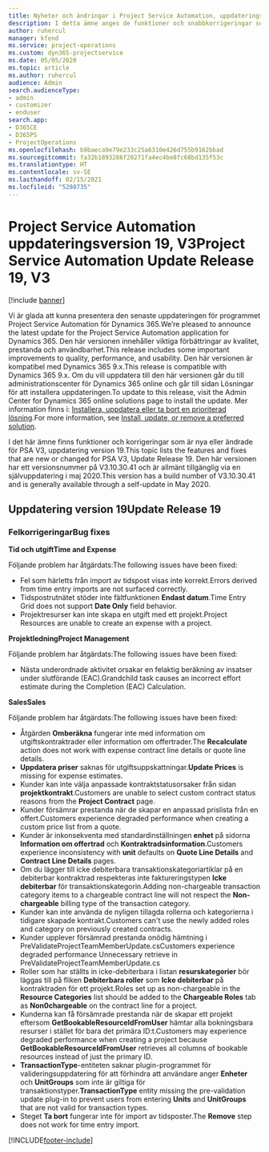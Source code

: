 ```yaml
---
title: Nyheter och ändringar i Project Service Automation, uppdateringsversion 19, V3
description: I detta ämne anges de funktioner och snabbkorrigeringar som finns tillgängliga i Project Service Automation, uppdateringsversion 19, V3.
author: ruhercul
manager: kfend
ms.service: project-operations
ms.custom: dyn365-projectservice
ms.date: 05/05/2020
ms.topic: article
ms.author: ruhercul
audience: Admin
search.audienceType:
- admin
- customizer
- enduser
search.app:
- D365CE
- D365PS
- ProjectOperations
ms.openlocfilehash: b9baeca9e79e233c25a6310e426d755b9162bbad
ms.sourcegitcommit: fa32b1893286f20271fa4ec4be8fc68bd135f53c
ms.translationtype: HT
ms.contentlocale: sv-SE
ms.lasthandoff: 02/15/2021
ms.locfileid: "5280735"
---
```

# <a name="project-service-automation-update-release-19-v3"></a><span data-ttu-id="2b4aa-103">Project Service Automation uppdateringsversion 19, V3</span><span class="sxs-lookup"><span data-stu-id="2b4aa-103">Project Service Automation Update Release 19, V3</span></span>

[!include [banner](../includes/psa-now-project-operations.md)]

<span data-ttu-id="2b4aa-104">Vi är glada att kunna presentera den senaste uppdateringen för programmet Project Service Automation för Dynamics 365.</span><span class="sxs-lookup"><span data-stu-id="2b4aa-104">We’re pleased to announce the latest update for the Project Service Automation application for Dynamics 365.</span></span> <span data-ttu-id="2b4aa-105">Den här versionen innehåller viktiga förbättringar av kvalitet, prestanda och användbarhet.</span><span class="sxs-lookup"><span data-stu-id="2b4aa-105">This release includes some important improvements to quality, performance, and usability.</span></span> <span data-ttu-id="2b4aa-106">Den här versionen är kompatibel med Dynamics 365 9.x.</span><span class="sxs-lookup"><span data-stu-id="2b4aa-106">This release is compatible with Dynamics 365 9.x.</span></span> <span data-ttu-id="2b4aa-107">Om du vill uppdatera till den här versionen går du till administrationscenter för Dynamics 365 online och går till sidan Lösningar för att installera uppdateringen.</span><span class="sxs-lookup"><span data-stu-id="2b4aa-107">To update to this release, visit the Admin Center for Dynamics 365 online solutions page to install the update.</span></span> <span data-ttu-id="2b4aa-108">Mer information finns i: [Installera, uppdatera eller ta bort en prioriterad lösning](https://docs.microsoft.com/power-platform/admin/install-remove-preferred-solution).</span><span class="sxs-lookup"><span data-stu-id="2b4aa-108">For more information, see [Install, update, or remove a preferred solution](https://docs.microsoft.com/power-platform/admin/install-remove-preferred-solution).</span></span>

<span data-ttu-id="2b4aa-109">I det här ämne finns funktioner och korrigeringar som är nya eller ändrade för PSA V3, uppdatering version 19.</span><span class="sxs-lookup"><span data-stu-id="2b4aa-109">This topic lists the features and fixes that are new or changed for PSA V3, Update Release 19.</span></span> <span data-ttu-id="2b4aa-110">Den här versionen har ett versionsnummer på V3.10.30.41 och är allmänt tillgänglig via en självuppdatering i maj 2020.</span><span class="sxs-lookup"><span data-stu-id="2b4aa-110">This version has a build number of V3.10.30.41 and is generally available through a self-update in May 2020.</span></span>

## <a name="update-release-19"></a><span data-ttu-id="2b4aa-111">Uppdatering version 19</span><span class="sxs-lookup"><span data-stu-id="2b4aa-111">Update Release 19</span></span>

### <a name="bug-fixes"></a><span data-ttu-id="2b4aa-112">Felkorrigeringar</span><span class="sxs-lookup"><span data-stu-id="2b4aa-112">Bug fixes</span></span>

<span data-ttu-id="2b4aa-113">**Tid och utgift**</span><span class="sxs-lookup"><span data-stu-id="2b4aa-113">**Time and Expense**</span></span>

<span data-ttu-id="2b4aa-114">Följande problem har åtgärdats:</span><span class="sxs-lookup"><span data-stu-id="2b4aa-114">The following issues have been fixed:</span></span> 

- <span data-ttu-id="2b4aa-115">Fel som härletts från import av tidspost visas inte korrekt.</span><span class="sxs-lookup"><span data-stu-id="2b4aa-115">Errors derived from time entry imports are not surfaced correctly.</span></span>
- <span data-ttu-id="2b4aa-116">Tidspostrutnätet stöder inte fältfunktionen **Endast datum**.</span><span class="sxs-lookup"><span data-stu-id="2b4aa-116">Time Entry Grid does not support **Date Only** field behavior.</span></span>
- <span data-ttu-id="2b4aa-117">Projektresurser kan inte skapa en utgift med ett projekt.</span><span class="sxs-lookup"><span data-stu-id="2b4aa-117">Project Resources are unable to create an expense with a project.</span></span>

<span data-ttu-id="2b4aa-118">**Projektledning**</span><span class="sxs-lookup"><span data-stu-id="2b4aa-118">**Project Management**</span></span>

<span data-ttu-id="2b4aa-119">Följande problem har åtgärdats:</span><span class="sxs-lookup"><span data-stu-id="2b4aa-119">The following issues have been fixed:</span></span> 

-  <span data-ttu-id="2b4aa-120">Nästa underordnade aktivitet orsakar en felaktig beräkning av insatser under slutförande (EAC).</span><span class="sxs-lookup"><span data-stu-id="2b4aa-120">Grandchild task causes an incorrect effort estimate during the Completion (EAC) Calculation.</span></span>

<span data-ttu-id="2b4aa-121">**Sales**</span><span class="sxs-lookup"><span data-stu-id="2b4aa-121">**Sales**</span></span>

<span data-ttu-id="2b4aa-122">Följande problem har åtgärdats:</span><span class="sxs-lookup"><span data-stu-id="2b4aa-122">The following issues have been fixed:</span></span> 

- <span data-ttu-id="2b4aa-123">Åtgärden **Omberäkna** fungerar inte med information om utgiftskontraktrader eller information om offertrader.</span><span class="sxs-lookup"><span data-stu-id="2b4aa-123">The **Recalculate** action does not work with expense contract line details or quote line details.</span></span>
- <span data-ttu-id="2b4aa-124">**Uppdatera priser** saknas för utgiftsuppskattningar.</span><span class="sxs-lookup"><span data-stu-id="2b4aa-124">**Update Prices** is missing for expense estimates.</span></span>
-  <span data-ttu-id="2b4aa-125">Kunder kan inte välja anpassade kontraktstatusorsaker från sidan **projektkontrakt**.</span><span class="sxs-lookup"><span data-stu-id="2b4aa-125">Customers are unable to select custom contract status reasons from the **Project Contract** page.</span></span>
- <span data-ttu-id="2b4aa-126">Kunder försämrar prestanda när de skapar en anpassad prislista från en offert.</span><span class="sxs-lookup"><span data-stu-id="2b4aa-126">Customers experience degraded performance when creating a custom price list from a quote.</span></span>
- <span data-ttu-id="2b4aa-127">Kunder är inkonsekventa med standardinställningen **enhet** på sidorna **Information om offertrad** och **Kontraktradsinformation**.</span><span class="sxs-lookup"><span data-stu-id="2b4aa-127">Customers experience inconsistency with **unit** defaults on **Quote Line Details** and **Contract Line Details** pages.</span></span>
- <span data-ttu-id="2b4aa-128">Om du lägger till icke debiterbara transaktionskategoriartiklar på en debiterbar kontraktrad respekteras inte faktureringstypen **Icke debiterbar** för transaktionskategorin.</span><span class="sxs-lookup"><span data-stu-id="2b4aa-128">Adding non-chargeable transaction category items to a chargeable contract line will not respect the **Non-chargeable** billing type of the transaction category.</span></span>
- <span data-ttu-id="2b4aa-129">Kunder kan inte använda de nyligen tillagda rollerna och kategorierna i tidigare skapade kontrakt.</span><span class="sxs-lookup"><span data-stu-id="2b4aa-129">Customers can't use the newly added roles and category on previously created contracts.</span></span>
- <span data-ttu-id="2b4aa-130">Kunder upplever försämrad prestanda onödig hämtning i PreValidateProjectTeamMemberUpdate.cs</span><span class="sxs-lookup"><span data-stu-id="2b4aa-130">Customers experience degraded performance Unnecessary retrieve in PreValidateProjectTeamMemberUpdate.cs</span></span>
- <span data-ttu-id="2b4aa-131">Roller som har ställts in icke-debiterbara i listan **resurskategorier** bör läggas till på fliken **Debiterbara roller** som **Icke debiterbar** på kontraktraden för ett projekt.</span><span class="sxs-lookup"><span data-stu-id="2b4aa-131">Roles set up as non-chargeable in the **Resource Categories** list should be added to the **Chargeable Roles** tab as **Non0chargeable** on the contract line for a project.</span></span>
- <span data-ttu-id="2b4aa-132">Kunderna kan få försämrade prestanda när de skapar ett projekt eftersom **GetBookableResourceIdFromUser** hämtar alla bokningsbara resurser i stället för bara det primära ID:t.</span><span class="sxs-lookup"><span data-stu-id="2b4aa-132">Customers may experience degraded performance when creating a project because **GetBookableResourceIdFromUser** retrieves all columns of bookable resources instead of just the primary ID.</span></span>
- <span data-ttu-id="2b4aa-133">**TransactionType**-entiteten saknar plugin-programmet för valideringsuppdatering för att förhindra att användare anger **Enheter** och **UnitGroups** som inte är giltiga för transaktionstyper.</span><span class="sxs-lookup"><span data-stu-id="2b4aa-133">**TransactionType** entity missing the pre-validation update plug-in to prevent users from entering **Units** and **UnitGroups** that are not valid for transaction types.</span></span>
- <span data-ttu-id="2b4aa-134">Steget **Ta bort** fungerar inte för import av tidsposter.</span><span class="sxs-lookup"><span data-stu-id="2b4aa-134">The **Remove** step does not work for time entry import.</span></span>


[!INCLUDE[footer-include](../includes/footer-banner.md)]